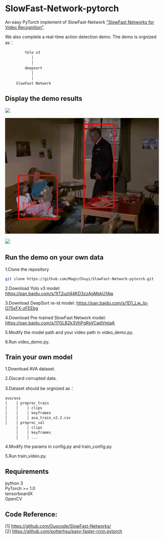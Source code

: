 # SlowFast-Network-pytorch
An easy PyTorch implement of SlowFast-Network ["SlowFast Networks for Video Recognition"](https://arxiv.org/abs/1812.03982).

We also complete a real-time action detection demo. The demo is orgnized as：

```bash
         Yolo v3  
            │    
            │
         deepsort  
            │      
            │ 
     SlowFast Network
 ```
## Display the demo results
![](data/ava.gif)

![](data/savevideo.gif)

![](data/savevideo2.gif)

## Run the demo on your own data
1.Clone the repository
```bash
git clone https://github.com/MagicChuyi/SlowFast-Network-pytorch.git
```
2.Download Yolo v3 model: 
https://pan.baidu.com/s/1tT2uzI44KD3zzAgMskU1Aw

3.Download DeepSort re-id model: 
https://pan.baidu.com/s/1D1_Lw_lq-O75xFX-zFEEbg

4.Download Pre-trained SlowFast Network model: 
https://pan.baidu.com/s/17GLB2k3VhPgRsVCadVmjaA

5.Modify the model path and your video path in video_demo.py.

6.Run video_demo.py.
## Train your own model
1.Download AVA dataset.

2.Discard corrupted data.

3.Dataset should be orgnized as：  
```
ava/ava
│    │ preproc_train  
│    │    │ clips
│    │    │ keyframes
│    │    │ ava_train_v2.2.csv
│    │ preproc_val  
     │    │ clips 
     │    │ keyframes 
     │    │ ...   
```
4.Modify the params in config.py and train_config.py. 

5.Run train_video.py.


## Requirements
python 3  
PyTorch >= 1.0  
tensorboardX  
OpenCV  
## Code Reference:
[1] https://github.com/Guocode/SlowFast-Networks/  
[2] https://github.com/potterhsu/easy-faster-rcnn.pytorch 

